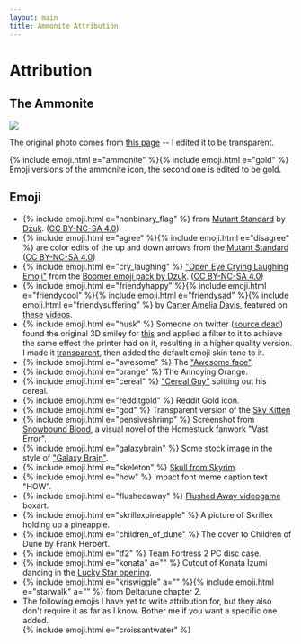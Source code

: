 ```yaml
---
layout: main
title: Ammonite Attribution
---
```


# Attribution

## The Ammonite

<img style="max-width: 200px" src="{{ site.baseurl }}/assets/ammonite.png">

The original photo comes from [this page](https://www.fossilera.com/fossils/13-wide-jurassic-ammonite-fossil-madagascar) -- I edited it to be transparent.

{% include emoji.html e="ammonite" %}{% include emoji.html e="gold" %} Emoji versions of the ammonite icon, the second one is edited to be gold.

## Emoji

* {% include emoji.html e="nonbinary_flag" %} from [Mutant Standard] by [Dzuk]. ([CC BY-NC-SA 4.0])
* {% include emoji.html e="agree" %}{% include emoji.html e="disagree" %} are color edits of the up and down arrows from the [Mutant Standard] ([CC BY-NC-SA 4.0])
* {% include emoji.html e="cry_laughing" %} ["Open Eye Crying Laughing Emoji"](https://knowyourmeme.com/memes/open-eye-crying-laughing-emoji) from the [Boomer emoji pack by Dzuk](https://dzuk.zone/emoji). ([CC BY-NC-SA 4.0])
* {% include emoji.html e="friendyhappy" %}{% include emoji.html e="friendycool" %}{% include emoji.html e="friendysad" %}{% include emoji.html e="friendysuffering" %} by [Carter Amelia Davis](https://twitter.com/sweetstench/status/1375883914246381571), featured on [these](https://www.youtube.com/watch?v=1-ir1Hus3ic) [videos](https://www.youtube.com/watch?v=KfcRNFmsmuY).
* {% include emoji.html e="husk" %} Someone on twitter ([source dead](https://twitter.com/lauramariehart/status/1271484942887813124)) found the original 3D smiley for [this](https://knowyourmeme.com/photos/1027831-reaction-images) and applied a filter to it to achieve the same effect the printer had on it, resulting in a higher quality version. I made it [transparent](https://cdn.discordapp.com/attachments/880468064481722490/999437968609640448/husk_transparent.png), then added the default emoji skin tone to it.
* {% include emoji.html e="awesome" %} The ["Awesome face"](https://knowyourmeme.com/memes/awesome-face-epic-smiley).
* {% include emoji.html e="orange" %} The Annoying Orange.
* {% include emoji.html e="cereal" %} ["Cereal Guy"](https://knowyourmeme.com/memes/cereal-guy) spitting out his cereal.
* {% include emoji.html e="redditgold" %} Reddit Gold icon.
* {% include emoji.html e="god" %} Transparent version of the [Sky Kitten](https://web.archive.org/web/20201108072520/https://www.matazone.co.uk/blog/?p=357)
* {% include emoji.html e="pensiveshrimp" %} Screenshot from [Snowbound Blood](https://deconreconstruction.itch.io/snowbound-blood), a visual novel of the Homestuck fanwork "Vast Error".
* {% include emoji.html e="galaxybrain" %} Some stock image in the style of ["Galaxy Brain"](https://knowyourmeme.com/memes/galaxy-brain).
* {% include emoji.html e="skeleton" %} [Skull from Skyrim](https://elderscrolls.fandom.com/wiki/Skull_(Skyrim)?file=Ancient_traveler%2527s_skull.png).
* {% include emoji.html e="how" %} Impact font meme caption text "HOW".
* {% include emoji.html e="flushedaway" %} [Flushed Away videogame](https://en.wikipedia.org/wiki/Flushed_Away_(video_game)) boxart.
* {% include emoji.html e="skrillexpineapple" %} A picture of Skrillex holding up a pineapple.
* {% include emoji.html e="children_of_dune" %} The cover to Children of Dune by Frank Herbert.
* {% include emoji.html e="tf2" %} Team Fortress 2 PC disc case.
* {% include emoji.html e="konata" a="" %} Cutout of Konata Izumi dancing in the [Lucky Star opening](https://www.youtube.com/watch?v=6iseNlvH2_s).
* {% include emoji.html e="kriswiggle" a="" %}{% include emoji.html e="starwalk" a="" %} from Deltarune chapter 2.
* The following emojis I have yet to write attribution for, but they also don't require it as far as I know. Bother me if you want a specific one added.  
  {% include emoji.html e="croissantwater" %}

<!-- ## Stickers
{% include sticker.html s="stickername" title="sticker title" %} -->

<div class="gutter"></div>



[Dzuk]:                https://dzuk.zone/
[Mutant Standard]:     https://mutant.tech/
[CC BY-NC-SA 4.0]:     https://creativecommons.org/licenses/by-nc-sa/4.0/
